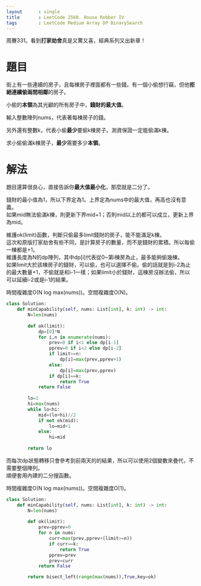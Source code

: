 ```yaml
--- 
layout      : single
title       : LeetCode 2560. House Robber IV
tags        : LeetCode Medium Array DP BinarySearch
---
```

周賽331。看到**打家劫舍**真是又驚又喜，經典系列又出新章！  

# 題目
街上有一些連續的房子，且每棟房子裡面都有一些錢。有一個小偷想行竊，但他**拒絕連續偷兩間相鄰**的房子。  

小偷的**本領**為其光顧的所有房子中，**錢財的最大值**。  

輸入整數陣列nums，代表著每棟房子的錢。  

另外還有整數k，代表小偷**最少**要偷k棟房子。測資保證一定能偷滿k棟。  

求小偷偷滿k棟房子，**最少**需要多少**本領**。  

# 解法
題目還算很良心，直接告訴你**最大值最小化**，那麼就是二分了。  

錢財的最小值為1，所以下界定為1。上界定為nums中的最大值，再高也沒有意義。  
如果mid無法偷滿k棟，則更新下界mid+1；否則mid以上的都可以成立，更新上界為mid。  

維護ok(limit)函數，判斷只偷最多limit錢財的房子，能不能滿足k棟。  
這次和原版打家劫舍有些不同，是計算房子的數量，而不是錢財的累積。所以每偷一棟都是+1。  
維護長度為N的dp陣列，其中dp[i]代表從0\~第i棟房為止，最多能夠偷幾棟。  
如果limit大於該棟房子的錢財，可以偷，也可以選擇不偷。偷的話就是到i-2為止的最大數量+1，不偷就是和i-1一樣；如果limit小於錢財，這棟房沒辦法偷，所以可以延續i-2或是i-1的結果。  

時間複雜度O(N log max(nums))。空間複雜度O(N)。  

```python
class Solution:
    def minCapability(self, nums: List[int], k: int) -> int:
        N=len(nums)
        
        def ok(limit):
            dp=[0]*N
            for i,n in enumerate(nums):
                prev=0 if i<1 else dp[i-1]
                pprev=0 if i<2 else dp[i-2]
                if limit>=n:
                    dp[i]=max(prev,pprev+1)
                else:
                    dp[i]=max(prev,pprev)
                if dp[i]==k:
                    return True
            return False
                    
        lo=1
        hi=max(nums)
        while lo<hi:
            mid=(lo+hi)//2
            if not ok(mid):
                lo=mid+1
            else:
                hi=mid
        
        return lo
```

而每次dp狀態轉移只會參考到前兩天的的結果，所以可以使用2個變數來疊代，不需要整個陣列。  
順便套用內建的二分搜函數。  

時間複雜度O(N log max(nums))。空間複雜度O(1)。  

```python
class Solution:
    def minCapability(self, nums: List[int], k: int) -> int:
        N=len(nums)
        
        def ok(limit):
            prev=pprev=0
            for n in nums:
                curr=max(prev,pprev+(limit>=n))
                if curr==k:
                    return True
                pprev=prev
                prev=curr
            return False

        return bisect_left(range(max(nums)),True,key=ok)
```